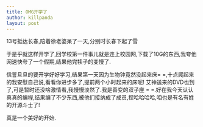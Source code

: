 ```yaml
---
title: OMG开学了
author: killpanda
layout: post
---
```

13号抵达长春,陪着徐老婆呆了一天,分别时长春下起了雪  

于是乎就这样开学了,回学校第一件事儿就是连上校园网,下载了10G的东西,我夸他网速快夸了一个假期,结果他完犊子的变慢了.  

信誓旦旦的要开学好好学习,结果第一天因为生物钟竟然没起来床= =,十点爬起来的我安慰自己说,看看你进步多了,提前两个小时起来的床呢! 艾神送来的DVD也到了,可是暂时还没啥激情看,我慢慢淡然了.我是善变的双子座 = =.好在我今天认认真真的编程,结果编了不少东西,被他们接纳成了成员,捏哈哈哈哈,咱也是有名有姓的开源斗士了!  

真是一个美好的开始.
